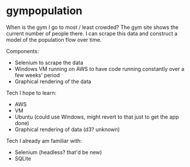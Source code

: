 # gympopulation
When is the gym I go to most / least crowded?  The gym site shows the current number of people there.  I can scrape this data and construct a model of the population flow over time.

Components:
- Selenium to scrape the data
- Windows VM running on AWS to have code running constantly over a few weeks' period
- Graphical rendering of the data

Tech I hope to learn:
- AWS
- VM
- Ubuntu (could use Windows, might revert to that just to get the app done)
- Graphical rendering of data (d3? unknown)

Tech I already am familiar with:
- Selenium (headless? that'd be new)
- SQLite
